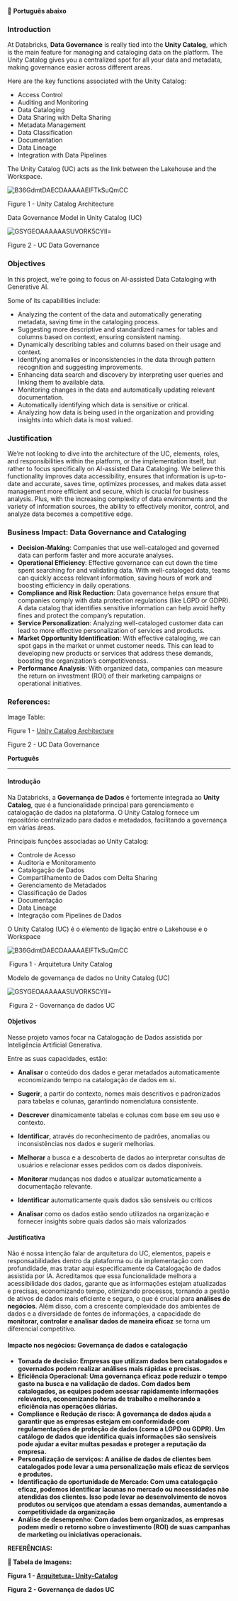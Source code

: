 :pineapple: **Português abaixo**

<h3>Introduction </h3>

At Databricks, **Data Governance** is really tied into the **Unity Catalog**, which is the main feature for managing and cataloging data on the platform. The Unity Catalog gives you a centralized spot for all your data and metadata, making governance easier across different areas.

Here are the key functions associated with the Unity Catalog:

- Access Control
- Auditing and Monitoring
- Data Cataloging
- Data Sharing with Delta Sharing
- Metadata Management
- Data Classification
- Documentation
- Data Lineage
- Integration with Data Pipelines

The Unity Catalog (UC) acts as the link between the Lakehouse and the Workspace.

![B36GdmtDAECDAAAAAElFTkSuQmCC](https://lh7-rt.googleusercontent.com/docsz/AD_4nXfkDIvWnQE1qYI9urvTuGNp1dBjrwxghERlJCg_lS1sxFXjGo04HCpDt_qjJiU2MiDiPuEjap7x1MRuWOJeNCbvHAqd-IMqt6murqr67y5CNB7w_6fpRda5Cmxg5PMrXnJj_rSYSAuSe2pXbLlJ7sg-ZAE?key=PepbU5suV8jfwoQxzU9Cbg)

 Figure 1 - Unity Catalog Architecture

Data Governance Model in Unity Catalog (UC)

![GSYGEOAAAAAASUVORK5CYII=](https://lh7-rt.googleusercontent.com/docsz/AD_4nXdWmk0P3w1N_MZwuZVjUEPH4VeuP0kpF9L98Hmt_r6m3sEuYezRDnBxyrPHscIEvtQ5mlAYfexc2k-VDKLxcRY5W5-0LR9cKOf-bVT3oZzvpw9O10KX5OPOColkrp--CDDLnYpaes4i78R5T7AIwdPyWCMw?key=PepbU5suV8jfwoQxzU9Cbg)

 Figure 2 - UC Data Governance

### Objectives

In this project, we’re going to focus on AI-assisted Data Cataloging with Generative AI.

Some of its capabilities include:

- Analyzing the content of the data and automatically generating metadata, saving time in the cataloging process.
- Suggesting more descriptive and standardized names for tables and columns based on context, ensuring consistent naming.
- Dynamically describing tables and columns based on their usage and context.
- Identifying anomalies or inconsistencies in the data through pattern recognition and suggesting improvements.
- Enhancing data search and discovery by interpreting user queries and linking them to available data.
- Monitoring changes in the data and automatically updating relevant documentation.
- Automatically identifying which data is sensitive or critical.
- Analyzing how data is being used in the organization and providing insights into which data is most valued.

### Justification

We’re not looking to dive into the architecture of the UC, elements, roles, and responsibilities within the platform, or the implementation itself, but rather to focus specifically on AI-assisted Data Cataloging. We believe this functionality improves data accessibility, ensures that information is up-to-date and accurate, saves time, optimizes processes, and makes data asset management more efficient and secure, which is crucial for business analysis. Plus, with the increasing complexity of data environments and the variety of information sources, the ability to effectively monitor, control, and analyze data becomes a competitive edge.

### Business Impact: Data Governance and Cataloging

- **Decision-Making**: Companies that use well-cataloged and governed data can perform faster and more accurate analyses.
- **Operational Efficiency**: Effective governance can cut down the time spent searching for and validating data. With well-cataloged data, teams can quickly access relevant information, saving hours of work and boosting efficiency in daily operations.
- **Compliance and Risk Reduction**: Data governance helps ensure that companies comply with data protection regulations (like LGPD or GDPR). A data catalog that identifies sensitive information can help avoid hefty fines and protect the company’s reputation.
- **Service Personalization**: Analyzing well-cataloged customer data can lead to more effective personalization of services and products.
- **Market Opportunity Identification**: With effective cataloging, we can spot gaps in the market or unmet customer needs. This can lead to developing new products or services that address these demands, boosting the organization’s competitiveness.
- **Performance Analysis**: With organized data, companies can measure the return on investment (ROI) of their marketing campaigns or operational initiatives.

### References:

Image Table:

Figure 1 - [Unity Catalog Architecture](databricks.com/en/data-governance/unity-catalog/index.html)

Figure 2 - UC Data Governance







**Português**

----------------------------------------------



<h4>Introdução</h4>

Na Databricks, a **Governança de Dados** é fortemente integrada ao **Unity Catalog**, que é a funcionalidade principal para gerenciamento e catalogação de dados na plataforma. O Unity Catalog fornece um repositório centralizado para dados e metadados, facilitando a governança em várias áreas. 

Principais funções associadas ao Unity Catalog:

- Controle de Acesso
- Auditoria e Monitoramento
- Catalogação de Dados
- Compartilhamento de Dados com Delta Sharing
- Gerenciamento de Metadados
- Classificação de Dados
- Documentação
- Data Lineage
- Integração com Pipelines de Dados

O Unity Catalog (UC) é o elemento de ligação entre o Lakehouse e o Workspace

![B36GdmtDAECDAAAAAElFTkSuQmCC](https://lh7-rt.googleusercontent.com/docsz/AD_4nXfkDIvWnQE1qYI9urvTuGNp1dBjrwxghERlJCg_lS1sxFXjGo04HCpDt_qjJiU2MiDiPuEjap7x1MRuWOJeNCbvHAqd-IMqt6murqr67y5CNB7w_6fpRda5Cmxg5PMrXnJj_rSYSAuSe2pXbLlJ7sg-ZAE?key=PepbU5suV8jfwoQxzU9Cbg)

​							Figura 1 - Arquitetura Unity Catalog



Modelo de governança de dados no Unity Catalog (UC)

![GSYGEOAAAAAASUVORK5CYII=](https://lh7-rt.googleusercontent.com/docsz/AD_4nXdWmk0P3w1N_MZwuZVjUEPH4VeuP0kpF9L98Hmt_r6m3sEuYezRDnBxyrPHscIEvtQ5mlAYfexc2k-VDKLxcRY5W5-0LR9cKOf-bVT3oZzvpw9O10KX5OPOColkrp--CDDLnYpaes4i78R5T7AIwdPyWCMw?key=PepbU5suV8jfwoQxzU9Cbg)

​								Figura 2 - Governança de dados UC



<h4>Objetivos </h4>

Nesse projeto vamos focar na Catalogação de Dados assistida por Inteligência Artificial Generativa.

Entre as suas capacidades, estão:

- **Analisar** o conteúdo dos dados e gerar metadados automaticamente economizando tempo na catalogação de dados em si. 

- **Sugerir**, a partir do contexto, nomes mais descritivos e padronizados para tabelas e colunas, garantindo nomenclatura consistente.

- **Descrever** dinamicamente tabelas e colunas com base em seu uso e contexto.

- **Identificar**, através do reconhecimento de padrões,  anomalias ou inconsistências nos dados e sugerir melhorias.

- **Melhorar** a busca e a descoberta de dados ao interpretar consultas de usuários e relacionar esses pedidos com os dados disponíveis.

- **Monitorar** mudanças nos dados e atualizar automaticamente a documentação relevante.

- **Identificar** automaticamente quais dados são sensíveis ou críticos

- **Analisar** como os dados estão sendo utilizados na organização e fornecer insights sobre quais dados são mais valorizados

<h4>Justificativa </h4>

Não é nossa intenção falar de arquitetura do UC, elementos, papeis e responsabilidades dentro da plataforma ou da implementação com profundidade, mas tratar aqui especificamente da Catalogação de dados assistida por IA. Acreditamos que essa funcionalidade melhora a acessibilidade dos dados,  garante que as informações estejam atualizadas e precisas, economizando tempo, otimizando processos, tornando a gestão de ativos de dados mais eficiente e segura,  o que é crucial para **análises de negócios**. Além disso, com a crescente complexidade dos ambientes de dados e a diversidade de fontes de informações, a capacidade de **monitorar, controlar e analisar dados de maneira eficaz** se torna um diferencial competitivo.



<h4>Impacto nos negócios: Governança de dados e catalogação<h4>


- Tomada de decisão: Empresas que utilizam dados bem catalogados e governados podem realizar análises mais rápidas e precisas. 
- Eficiência Operacional: Uma governança eficaz pode reduzir o tempo gasto na busca e na validação de dados. Com dados bem catalogados, as equipes podem acessar rapidamente informações relevantes, economizando horas de trabalho e melhorando a eficiência nas operações diárias.
- Compliance e Redução de risco: A governança de dados ajuda a garantir que as empresas estejam em conformidade com regulamentações de proteção de dados (como a LGPD ou GDPR). Um catálogo de dados que identifica quais informações são sensíveis pode ajudar a evitar multas pesadas e proteger a reputação da empresa.
- Personalização de serviços: A análise de dados de clientes bem catalogados pode levar a uma personalização mais eficaz de serviços e produtos.
- Identificação de oportunidade de Mercado: Com uma catalogação eficaz, podemos identificar lacunas no mercado ou necessidades não atendidas dos clientes. Isso pode levar ao desenvolvimento de novos produtos ou serviços que atendam a essas demandas, aumentando a competitividade da organização
- Análise de desempenho: Com dados bem organizados, as empresas podem medir o retorno sobre o investimento (ROI) de suas campanhas de marketing ou iniciativas operacionais. 









**REFERÊNCIAS**:



:pushpin: Tabela de Imagens:

Figura 1 - [Arquitetura- Unity-Catalog](databricks.com/en/data-governance/unity-catalog/index.html)

Figura 2 - Governança de dados UC



